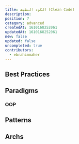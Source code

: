 ```yaml
---
title: الكود النظيف (Clean Code)
description: 
position: 7
category: advanced
createdAt: 1610168252061
updatedAt: 1610168252061
new: false
updated: false
uncompleted: true
contributors:
  - ebrahimmaher
---
```

## Best Practices

## Paradigms
### OOP
<!-- نظرياً OOP -->

## Patterns

## Archs

